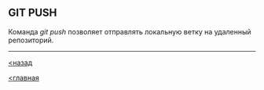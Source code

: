 ## GIT PUSH

Команда *git push* позволяет отправлять локальную ветку на удаленный репозиторий.

---

[<назад](perintah.md)

[<главная](readme.md)